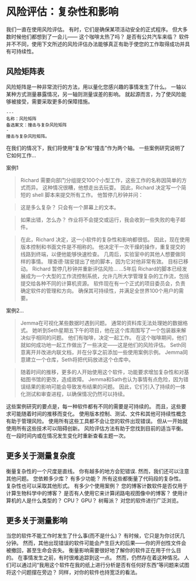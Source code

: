 # 风险评估：复杂性和影响

我们一直在使用风险评估。 有时，它们是确保某项活动安全的正式程序。 但大多数时候他们都想到了一会儿—— 这个咖啡太热了吗？ 是否有公共汽车来临？ 软件并不不同，使用下文所述的风险评估办法能够真正有助于使您的工作取得成功并具有可持续性。

## 风险矩阵表

风险矩阵是一种非常流行的方法，用以量化您感兴趣的事情发生了什么。 一轴以某种方式测量暴露情况，另一轴则测量误差的影响。 就起源而言，为了使风险能够被接受，需要采取更多的保障措施。

```{figure} ../../figures/risk-matrix.png
---
名称：风险矩阵
备选案文：撞击与复杂风险矩阵
-
撞击与复杂风险矩阵。
```

在我们的情况下，我们将使用“复杂”和“撞击”作为两个轴。 一些案例研究说明了它如何工作…

案例1

> Richard 需要向部门分组提交100个小型工作，这些工作的名称因简单的方式而异。 这种情况很糟，他想走出去玩耍。 因此，Richard 决定写一个简短的 shell 脚本来提交所有工作。 他暂停几秒钟并问：

> 这是多么复杂？ 只会有一个屏幕上的文本。

> 如果出错，怎么办？ 作业将不会提交或运行，我会收到一些失败的电子邮件。

> 在此，Richard 决定，这一小软件的复杂性和影响都很低。 因此，现在使用版本控制和书面文件是不相称的。 他决定干一次干燥的操作，重复提交的线路到终端，以便他能够快速检查。
> 几周后，实验室中的其他人想要做同样的事情。 理查德·瑞安提出了他的脚本，因为它对他非常有效。 目标已移动。 Richard 暂停几秒钟并重新评估风险…
> …5年后 Richard的脚本已经发展成为一个大型的工作流控制系统，允许几所大学管理复杂的工作流，包括提交给各种不同的计算机资源。 软件现在有一个正式的项目委员会，负责确定软件的管理和方向。 确保其可持续性，并满足全世界100个用户的需要。

案例2...

> Jemma在可视化某些数据时遇到问题。 通常的资料库无法处理她的数据格式。 她听到Seth星期五下午的项目，他在这个库周围写了一个包装器来解决似乎相同的问题。 他们有咖啡，决定一起工作。 在这个咖啡期间，他们就如何成功地一起工作做出了一些决定——这是他们的风险评估。 Seth同意离开并改进内联文档，并在分享之前添加一些使用案例示例。 Jemma同意建立一个仓库，Seth将把代码放进这个仓库中。

> 随着时间的推移，更多的人开始使用这个软件，功能要求增加复杂性和对基础图书馆的更改，造成故障。 Jemma和Sath也认为事情有点危险，因为错误结果的影响可能会导致发布结果的问题。 因此，它们引入了持续的一体化测试和审查进程，以确保情况仍然可以持续。

这些案例研究的要点是，每一种软件都有不同的需要是可持续的。 而且，这些要求可能随着时间的推移而变化。 使用版本控制、测试、文件和其他可持续性概念有助于管理风险。 使用所有这些工具都不会让您的软件出现错误。 但从一开始就使用所有这些技术可以阻碍创新。 风险评估方法有助于您找到目前的适当平衡。 在一段时间内或在情况发生变化时重新查看主题一次。

## 更多关于测量复杂度

衡量复杂性的一个尺度是直线。 你有越多的地方会犯错误. 然而，我们还可以注意其他问题。 您依赖多少库？ 有多少功能？ 所有这些都衡量了代码段的复杂性。 复杂性也可以采取其他形式。 有多少个使用案例？ 您的博客计数软件是否仅用于计算生物科学中的博客？ 是否有人使用它来计算闭路电视图像中的博客？ 使用计算机的人是什么类型的？ CPU？ GPU？ 树莓派？ 对您的软件进行广泛浏览。

## 更多关于测量影响

当您的软件不能工作时发生了什么事(而不是什么)？ 有时候，它只是为你讨厌几分钟。 然而，其他出现错误的软件可能会产生巨大的后果——你的开创性文件会被撤回，甚至生命会丧失。 衡量影响需要很好地了解你的软件正在用于什么目的。 在事情发生之前，有时很难追踪到这一点。 然而，仍然存在着这种情况。 人们可以通过问“我用这个软件在我的纸上进行分析是否有任何好东西”等问题来试图将这个问题摆在旁边？ 同样，对你的软件也持宽泛的看法。
